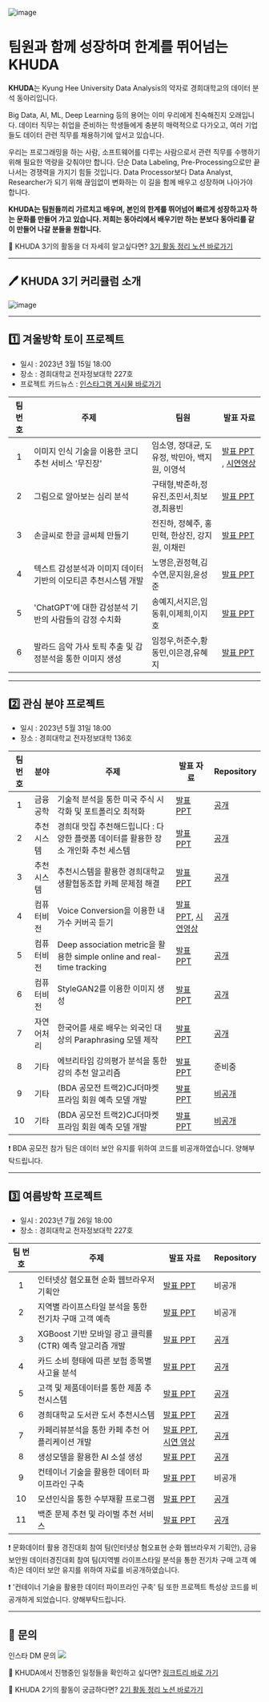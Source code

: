![image](https://user-images.githubusercontent.com/90135669/228561033-d7c071e4-1ff6-4b9d-b000-294d74966bdb.png)

# 팀원과 함께 성장하며 한계를 뛰어넘는 KHUDA

**KHUDA**는 Kyung Hee University Data Analysis의 약자로 
경희대학교의 데이터 분석 동아리입니다.

Big Data, AI, ML, Deep Learning 등의 용어는 이미 우리에게 친숙해진지 오래입니다. 데이터 직무는 취업을 준비하는 학생들에게 충분히 매력적으로 다가오고, 여러 기업들도 데이터 관련 직무를 채용하기에 앞서고 있습니다.

우리는 프로그래밍을 하는 사람, 소프트웨어를 다루는 사람으로서 관련 직무를 수행하기 위해 필요한 역량을 갖춰야만 합니다. 단순 Data Labeling, Pre-Processing으로만 끝나서는 경쟁력을 가지기 힘들 것입니다. Data Processor보다 Data Analyst, Researcher가 되기 위해 끊임없이 변화하는 이 길을 함께 배우고 성장하며 나아가야 합니다.

**KHUDA는 팀원들끼리 가르치고 배우며, 본인의 한계를 뛰어넘어 빠르게 성장하고자 하는 문화를 만들어 가고 있습니다. 저희는 동아리에서 배우기만 하는 분보다 동아리를 같이 만들어 나갈 분들을 원합니다.**

🔎  KHUDA 3기의 활동을 더 자세히 알고싶다면?  [3기 활동 정리 노션 바로가기](https://www.notion.so/KHUDA-3-9f65e63f178747b991266efeb64e833d?pvs=4)

---

## 🖊️ KHUDA 3기 커리큘럼 소개
![image](https://user-images.githubusercontent.com/90135669/228568148-72d765d8-0553-40c1-a840-e383481e3e27.png)

---

## 1️⃣ 겨울방학 토이 프로젝트 
* 일시 : 2023년 3월 15일 18:00
* 장소 : 경희대학교 전자정보대학 227호
* 프로젝트 카드뉴스 : [인스타그램 게시물 바로가기](https://www.instagram.com/p/CqNfC0ur0Ys/?igshid=YmMyMTA2M2Y=)

|팀 번호|주제|팀원|발표 자료|
|:------:|---|---|---|
|1|이미지 인식 기술을 이용한 코디 추천 서비스 '무진장'|임소영, 정대균, 도유정, 박민아, 백지원, 이영석|[발표 PPT](https://github.com/khuda-3rd/.github/files/11859932/KHUDA_._1._.pptx) , [시연영상](https://github.com/khuda-3rd/.github/assets/90135669/0562d399-b712-4035-b790-5aba3494854d)|
|2|그림으로 알아보는 심리 분석|구태형,박준하,정유진,조민서,최보경,최용빈|[발표 PPT](https://github.com/khuda-3rd/.github/files/11859939/KHUDA_3._2.ppt.pdf)|
|3|손글씨로 한글 글씨체 만들기|전진하, 정혜주, 홍민혁, 한상진, 강지원, 이채린|[발표 PPT](https://github.com/khuda-3rd/.github/files/11859940/3._.pdf)|
|4|텍스트 감성분석과 이미지 데이터 기반의 이모티콘 추천시스템 개발|노명은,권정혁,김수연,문지원,윤성준|[발표 PPT](https://github.com/khuda-3rd/.github/files/11859943/4._.pdf)|
|5|'ChatGPT'에 대한 감성분석 기반의 사람들의 감정 수치화|송예지,서지은,임동휘,이제희,이지호|[발표 PPT](https://github.com/khuda-3rd/.github/files/11859945/ChatGpt.pdf)|
|6|발라드 음악 가사 토픽 추출 및 감정분석을 통한 이미지 생성|임정우,허준수,황동민,이은경,유혜지|[발표 PPT](https://github.com/khuda-3rd/.github/files/11859946/KHUDA_._6._.pptx)|

---

## 2️⃣ 관심 분야 프로젝트
* 일시 : 2023년 5월 31일 18:00
* 장소 : 경희대학교 전자정보대학 136호

|팀 번호|분야|주제|발표 자료|Repository|
|:------:|---|---|---|---|
|1|금융공학|기술적 분석을 통한 미국 주식 시각화 및 포트폴리오 최적화|[발표 PPT](https://github.com/khuda-3rd/team1_fin_portfolio-ta/blob/main/team1_fin_portfolio-ta.pdf)|[공개](https://github.com/khuda-3rd/team1_fin_portfolio-ta)|
|2|추천시스템|경희대 맛집 추천해드립니다 : 다양한 플랫폼 데이터를 활용한 장소 개인화 추천 세스템|[발표 PPT](https://github.com/khuda-3rd/team2_recsys_restaurant/blob/main/team2_recsys_restaurant.pdf)|[공개](https://github.com/khuda-3rd/team2_recsys_restaurant)|
|3|추천시스템|추천시스템을 활용한 경희대학교 생활협동조합 카페 문제점 해결|[발표 PPT](https://github.com/khuda-3rd/team3_recsys_saenghyeop-cafe/blob/main/team3_recsys_saenghyeop-cafe.pdf)|[공개](https://github.com/khuda-3rd/team3_recsys_saenghyeop-cafe)|
|4|컴퓨터비전|Voice Conversion을 이용한 내 가수 커버곡 듣기|[발표 PPT](https://github.com/khuda-3rd/team4_cv_Voice-Conversion/blob/main/tem4_cv_Voice-Conversion.pdf), [시연영상](https://github.com/khuda-3rd/.github/assets/90135669/e40d6c4c-15b3-43ee-a898-08af49efe1af)|[공개](https://github.com/khuda-3rd/team8_cv_Voice-Conversion)|
|5|컴퓨터비전|Deep association metric을 활용한 simple online and real-time tracking|[발표 PPT](https://github.com/khuda-3rd/team5_cv_deep-association/blob/main/team5_cv_deep-association.pdf)|[공개](https://github.com/khuda-3rd/team5_cv_deep-association)|
|6|컴퓨터비전|StyleGAN2를 이용한 이미지 생성|[발표PPT](https://github.com/khuda-3rd/team6_cv_StyleGAN2/blob/main/team6_cv_StyleGAN2.pdf)|[공개](https://github.com/khuda-3rd/team6_cv_StyleGAN2)|
|7|자연어처리|한국어를 새로 배우는 외국인 대상의 Paraphrasing 모델 제작|[발표 PPT](https://github.com/khuda-3rd/team7_nlp_paraphrasing/blob/main/team7_nlp_paraphrasing.pdf)|[공개](https://github.com/khuda-3rd/team7_nlp_paraphrasing)|
|8|기타|에브리타임 강의평가 분석을 통한 강의 추천 알고리즘|[발표 PPT](https://github.com/khuda-3rd/.github/files/11859981/LDA_.pdf)|준비중|
|9|기타|(BDA 공모전 트랙2)CJ더마켓 프라임 회원 예측 모델 개발|[발표 PPT](https://github.com/khuda-3rd/team9_10_BDA/blob/main/team9_etc_BDA.pdf)|[비공개](https://github.com/khuda-3rd/team9_10_BDA)|
|10|기타|(BDA 공모전 트랙2)CJ더마켓 프라임 회원 예측 모델 개발|[발표 PPT](https://github.com/khuda-3rd/team9_10_BDA/blob/main/team10_etc_BDA.pdf)|[비공개](https://github.com/khuda-3rd/team9_10_BDA)|

❗️ BDA 공모전 참가 팀은 데이터 보안 유지를 위하여 코드를 비공개하였습니다. 양해부탁드립니다.

---

## 3️⃣ 여름방학 프로젝트
* 일시 : 2023년 7월 26일 18:00
* 장소 : 경희대학교 전자정보대학 227호

|팀 번호|주제|발표 자료|Repository|
|:------:|---|---|---|
|1|인터넷상 혐오표현 순화 웹브라우저 기획안|[발표 PPT](https://github.com/khuda-3rd/.github/files/12388595/_.pdf)|비공개|
|2|지역별 라이프스타일 분석을 통한 전기차 구매 고객 예측|[발표 PPT](https://github.com/khuda-3rd/.github/files/12388610/_compressed.pdf)|비공개|
|3|XGBoost 기반 모바일 광고 클릭률(CTR) 예측 알고리즘 개발|[발표 PPT](https://github.com/khuda-3rd/team3_CTR_prediction/blob/main/CTR%20%E1%84%8B%E1%85%A8%E1%84%8E%E1%85%B3%E1%86%A8%20%E1%84%86%E1%85%A9%E1%84%83%E1%85%A6%E1%86%AF%20%E1%84%80%E1%85%A2%E1%84%87%E1%85%A1%E1%86%AF_%E1%84%8C%E1%85%A5%E1%86%BC%E1%84%92%E1%85%A8%E1%84%8C%E1%85%AE%2C%E1%84%8B%E1%85%B5%E1%84%8B%E1%85%A7%E1%86%BC%E1%84%89%E1%85%A5%E1%86%A8%2C%E1%84%8B%E1%85%B5%E1%84%8E%E1%85%A2%E1%84%85%E1%85%B5%E1%86%AB.pdf)|[공개](https://github.com/khuda-3rd/team3_CTR_prediction)|
|4|카드 소비 형태에 따른 보험 종목별 사고율 분석|[발표 PPT](https://github.com/khuda-3rd/team4_Card_Insurance_DataAnalysis/blob/main/KHUDA_%E1%84%87%E1%85%A1%E1%86%AF%E1%84%91%E1%85%AD%E1%84%8C%E1%85%A1%E1%84%85%E1%85%AD.pdf)|[공개](https://github.com/khuda-3rd/team4_Card_Insurance_DataAnalysis)|
|5|고객 및 제품데이터를 통한 제품 추천시스템|[발표 PPT](https://github.com/khuda-3rd/team5_recsys_hm/blob/main/%EA%B3%A0%EA%B0%9D%20%EB%B0%8F%20%EC%A0%9C%ED%92%88%EB%8D%B0%EC%9D%B4%ED%84%B0%EB%A5%BC%20%ED%86%B5%ED%95%9C%20%EC%A0%9C%ED%92%88%20%EC%B6%94%EC%B2%9C%EC%8B%9C%EC%8A%A4%ED%85%9C_%EC%84%9C%EC%A7%80%EC%9D%80%2C%20%EB%8F%84%EC%9C%A0%EC%A0%95%2C%20%EC%B5%9C%EB%B3%B4%EA%B2%BD.pptx)|[공개](https://github.com/khuda-3rd/team5_recsys_hm)|
|6|경희대학교 도서관 도서 추천시스템|[발표 PPT](https://github.com/khuda-3rd/team6_book_rec_desKHU/blob/master/%EA%B2%BD%ED%9D%AC%EB%8C%80%ED%95%99%EA%B5%90%20%EB%8F%84%EC%84%9C%EA%B4%80%20%EB%8F%84%EC%84%9C%20%EC%B6%94%EC%B2%9C%EC%8B%9C%EC%8A%A4%ED%85%9C_%EC%B5%9C%EC%9A%A9%EB%B9%88%2C%20%ED%99%8D%EB%AF%BC%ED%98%81.pdf)|[공개](https://github.com/khuda-3rd/team6_book_rec_desKHU)|
|7|카페리뷰분석을 통한 카페 추천 어플리케이션 개발|[발표 PPT](https://github.com/khuda-3rd/team7_cafe_recommend_app/blob/main/%E1%84%8F%E1%85%A1%E1%84%91%E1%85%A6%E1%84%85%E1%85%B5%E1%84%87%E1%85%B2%E1%84%87%E1%85%AE%E1%86%AB%E1%84%89%E1%85%A5%E1%86%A8%E1%84%8B%E1%85%B3%E1%86%AF%20%E1%84%90%E1%85%A9%E1%86%BC%E1%84%92%E1%85%A1%E1%86%AB%20%E1%84%8F%E1%85%A1%E1%84%91%E1%85%A6%E1%84%8E%E1%85%AE%E1%84%8E%E1%85%A5%E1%86%AB%20%E1%84%8B%E1%85%A5%E1%84%91%E1%85%B3%E1%86%AF%E1%84%85%E1%85%B5%E1%84%8F%E1%85%A6%E1%84%8B%E1%85%B5%E1%84%89%E1%85%A7%E1%86%AB%20%E1%84%80%E1%85%A2%E1%84%87%E1%85%A1%E1%86%AF_%E1%84%89%E1%85%A9%E1%86%BC%E1%84%8B%E1%85%A8%E1%84%8C%E1%85%B5%2C%20%E1%84%8B%E1%85%B5%E1%86%B7%E1%84%89%E1%85%A9%E1%84%8B%E1%85%A7%E1%86%BC%2C%20%E1%84%8C%E1%85%A5%E1%86%BC%E1%84%83%E1%85%A2%E1%84%80%E1%85%B2%E1%86%AB.pdf), [시연 영상](https://github.com/khuda-3rd/team7_cafe_recommend_app/blob/main/%E1%84%8F%E1%85%A1%E1%84%91%E1%85%A6%20%E1%84%89%E1%85%A5%E1%84%87%E1%85%B5%E1%84%89%E1%85%B3%20%E1%84%89%E1%85%B5%E1%84%8B%E1%85%A7%E1%86%AB%E1%84%8B%E1%85%A7%E1%86%BC%E1%84%89%E1%85%A1%E1%86%BC.mp4)|[공개](https://github.com/khuda-3rd/team7_cafe_recommend_app)|
|8|생성모델을 활용한 AI 소설 생성|[발표 PPT](https://github.com/khuda-3rd/team8_AI_novel_generator/blob/main/%E1%84%89%E1%85%A2%E1%86%BC%E1%84%89%E1%85%A5%E1%86%BC%E1%84%86%E1%85%A9%E1%84%83%E1%85%A6%E1%86%AF%E1%84%8B%E1%85%B3%E1%86%AF%20%E1%84%92%E1%85%AA%E1%86%AF%E1%84%8B%E1%85%AD%E1%86%BC%E1%84%92%E1%85%A1%E1%86%AB%20AI%20%E1%84%89%E1%85%A9%E1%84%89%E1%85%A5%E1%86%AF%20%E1%84%89%E1%85%A2%E1%86%BC%E1%84%89%E1%85%A5%E1%86%BC_%E1%84%86%E1%85%AE%E1%86%AB%E1%84%8C%E1%85%B5%E1%84%8B%E1%85%AF%E1%86%AB%2C%20%E1%84%87%E1%85%A1%E1%86%A8%E1%84%86%E1%85%B5%E1%86%AB%E1%84%8B%E1%85%A1.pdf)|[공개](https://github.com/khuda-3rd/team8_AI_novel_generator)|
|9|컨테이너 기술을 활용한 데이터 파이프라인 구축|[발표 PPT](https://github.com/khuda-3rd/.github/files/12388597/-.pdf)|비공개|
|10|모션인식을 통한 수부재활 프로그램|[발표 PPT](https://docs.google.com/presentation/d/1kF-fUV9JMzscOQVaFTLAxanjC8rcCKFc/edit?usp=sharing&ouid=109302882998728406531&rtpof=true&sd=true)|[공개](https://github.com/khuda-3rd/team10_rehabilitation-exercise-program)|
|11|백준 문제 추천 및 라이벌 추천 서비스|[발표 PPT](https://github.com/khuda-3rd/team11_RecBOJ/blob/main/%E1%84%87%E1%85%A2%E1%86%A8%E1%84%8C%E1%85%AE%E1%86%AB%E1%84%86%E1%85%AE%E1%86%AB%E1%84%8C%E1%85%A6%E1%84%8E%E1%85%AE%E1%84%8E%E1%85%A5%E1%86%AB_%E1%84%82%E1%85%A9%E1%84%86%E1%85%A7%E1%86%BC%E1%84%8B%E1%85%B3%E1%86%AB%2C%E1%84%87%E1%85%A2%E1%86%A8%E1%84%8C%E1%85%B5%E1%84%8B%E1%85%AF%E1%86%AB%2C%E1%84%8B%E1%85%B5%E1%86%B7%E1%84%8C%E1%85%A5%E1%86%BC%E1%84%8B%E1%85%AE%2C%E1%84%92%E1%85%A1%E1%86%AB%E1%84%89%E1%85%A1%E1%86%BC%E1%84%8C%E1%85%B5%E1%86%AB.pdf)|[공개](https://github.com/khuda-3rd/team11_RecBOJ)|

❗️ 문화데이터 활용 경진대회 참여 팀(인터넷상 혐오표현 순화 웹브라우저 기획안), 금융보안원 데이터경진대회 참여 팀(지역별 라이프스타일 분석을 통한 전기차 구매 고객 예측)은 데이터 보안 유지를 위하여 자료를 비공개하였습니다. 

❗️ '컨테이너 기술을 활용한 데이터 파이프라인 구축' 팀 또한 프로젝트 특성상 코드를 비공개하게 되었습니다. 양해부탁드립니다.

---

##  💭 문의 
인스타 DM 문의 [<img src="https://img.shields.io/badge/Instagram-E4405F?style=flat&logo=Instagram&logoColor=white"/>](https://www.instagram.com/khu_da_23)

🔎 KHUDA에서 진행중인 일정들을 확인하고 싶다면? [링크트리 바로 가기](https://linktr.ee/khuda2)

🔎 KHUDA 2기의 활동이 궁금하다면?  [2기 활동 정리 노션 바로가기](https://battle-sunspot-1a7.notion.site/2-249e56c1aa094e67b47fe86c9cbf3bc8)
